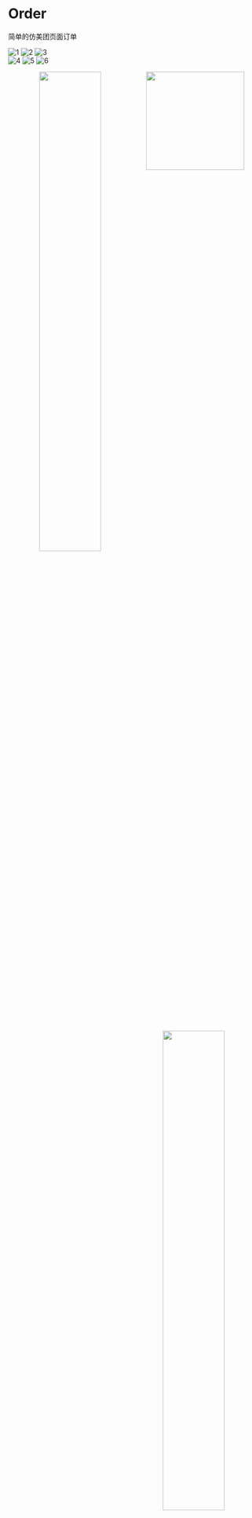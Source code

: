 # Order
简单的仿美团页面订单

![1](https://github.com/pxy8080/Order/blob/main/img/screenshot/1.png)  ![2](https://github.com/pxy8080/Order/blob/main/img/screenshot/2.png)  ![3](https://github.com/pxy8080/Order/blob/main/img/screenshot/3.png)  
![4](https://github.com/pxy8080/Order/blob/main/img/screenshot/4.png)  ![5](https://github.com/pxy8080/Order/blob/main/img/screenshot/5.png)  ![6](https://github.com/pxy8080/Order/blob/main/img/screenshot/6.png)  
<center class = "half">
<img src = "https://github.com/pxy8080/Order/blob/main/img/screenshot/1.png"  width = "50%" align = left><img src = "https://github.com/pxy8080/Order/blob/main/img/screenshot/2.png"  width = "50%" align = right>
</center>

<center class="half">
<img src="https://github.com/pxy8080/Order/blob/main/img/screenshot/1.png" width=00/>
<img src="https://github.com/pxy8080/Order/blob/main/img/screenshot/2.png" width=200/>
</center>
